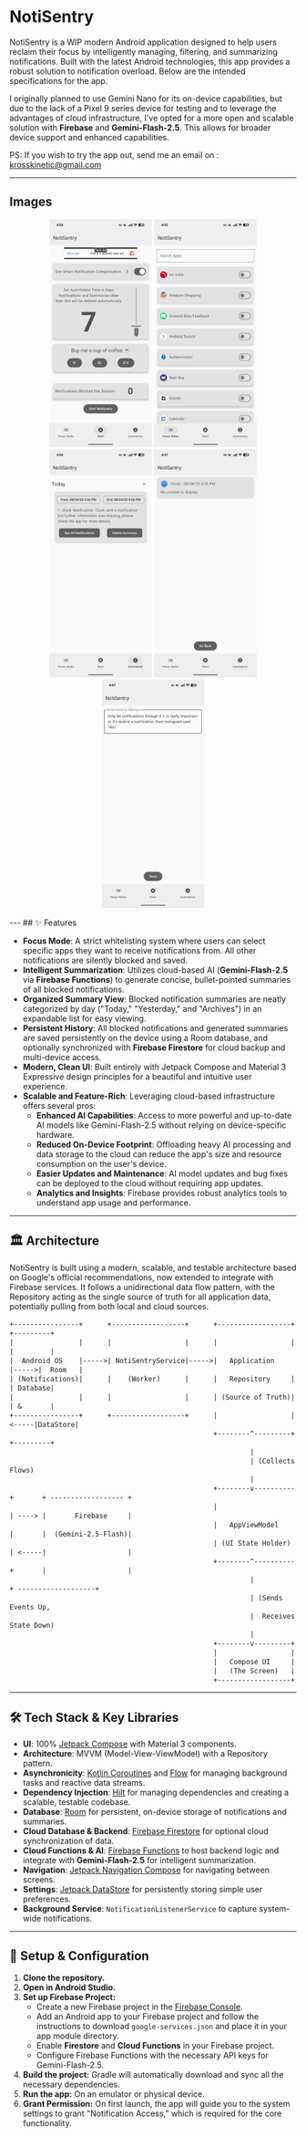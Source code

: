 # NotiSentry

NotiSentry is a WIP modern Android application designed to help users reclaim their focus by intelligently managing, filtering, and summarizing notifications. Built with the latest Android technologies, this app provides a robust solution to notification overload. Below are the intended specifications for the app.

I originally planned to use Gemini Nano for its on-device capabilities, but due to the lack of a Pixel 9 series device for testing and to leverage the advantages of cloud infrastructure, I've opted for a more open and scalable solution with **Firebase** and **Gemini-Flash-2.5**. This allows for broader device support and enhanced capabilities.

PS: If you wish to try the app out, send me an email on : krosskinetic@gmail.com

---
## Images

<p align="center">
    <img src="unnamed.webp" width="180">
    <img src="unnamed(1).webp" width="180">
    <img src="unnamed(2).webp" width="180">
    <img src="unnamed(3).webp" width="180">
    <img src="unnamed(4).webp" width="180">
  </p>
---
## ✨ Features

* **Focus Mode**: A strict whitelisting system where users can select specific apps they want to receive notifications from. All other notifications are silently blocked and saved.
* **Intelligent Summarization**: Utilizes cloud-based AI (**Gemini-Flash-2.5** via **Firebase Functions**) to generate concise, bullet-pointed summaries of all blocked notifications.
* **Organized Summary View**: Blocked notification summaries are neatly categorized by day ("Today," "Yesterday," and "Archives") in an expandable list for easy viewing.
* **Persistent History**: All blocked notifications and generated summaries are saved persistently on the device using a Room database, and optionally synchronized with **Firebase Firestore** for cloud backup and multi-device access.
* **Modern, Clean UI**: Built entirely with Jetpack Compose and Material 3 Expressive design principles for a beautiful and intuitive user experience.
* **Scalable and Feature-Rich**: Leveraging cloud-based infrastructure offers several pros:
    * **Enhanced AI Capabilities**: Access to more powerful and up-to-date AI models like Gemini-Flash-2.5 without relying on device-specific hardware.
    * **Reduced On-Device Footprint**: Offloading heavy AI processing and data storage to the cloud can reduce the app's size and resource consumption on the user's device.
    * **Easier Updates and Maintenance**: AI model updates and bug fixes can be deployed to the cloud without requiring app updates.
    * **Analytics and Insights**: Firebase provides robust analytics tools to understand app usage and performance.

---
## 🏛️ Architecture

NotiSentry is built using a modern, scalable, and testable architecture based on Google's official recommendations, now extended to integrate with Firebase services. It follows a unidirectional data flow pattern, with the Repository acting as the single source of truth for all application data, potentially pulling from both local and cloud sources.
```
+----------------+      +------------------+      +------------------+      +---------+
|                |      |                  |      |                  |      |         |
|  Android OS    |----->| NotiSentryService|----->|   Application    |----->|  Room   |
| (Notifications)|      |    (Worker)      |      |   Repository     |      | Database|
|                |      |                  |      | (Source of Truth)|      | &       |
+----------------+      +------------------+      |                  |<-----|DataStore|
                                                  +--------^---------+      +---------+
                                                           |
                                                           | (Collects Flows)
                                                           |
                                                  +--------v----------+       + ------------------ +
                                                  |                   | ----> |       Firebase     |
                                                  |   AppViewModel    |       |  (Gemini-2.5-Flash)|
                                                  | (UI State Holder) | <-----|                    |
                                                  +--------^----------+       |                    |
                                                           |                  + -------------------+
                                                           | (Sends Events Up,
                                                           |  Receives State Down)
                                                           |
                                                  +--------v---------+
                                                  |                  |
                                                  |   Compose UI     |
                                                  |   (The Screen)   |
                                                  +------------------+

```
---
## 🛠️ Tech Stack & Key Libraries

* **UI**: 100% [Jetpack Compose](https://developer.android.com/jetpack/compose) with Material 3 components.
* **Architecture**: MVVM (Model-View-ViewModel) with a Repository pattern.
* **Asynchronicity**: [Kotlin Coroutines](https://kotlinlang.org/docs/coroutines-overview.html) and [Flow](https://kotlinlang.org/docs/flow.html) for managing background tasks and reactive data streams.
* **Dependency Injection**: [Hilt](https://dagger.dev/hilt/) for managing dependencies and creating a scalable, testable codebase.
* **Database**: [Room](https://developer.android.com/jetpack/androidx/releases/room) for persistent, on-device storage of notifications and summaries.
* **Cloud Database & Backend**: [Firebase Firestore](https://firebase.google.com/docs/firestore) for optional cloud synchronization of data.
* **Cloud Functions & AI**: [Firebase Functions](https://firebase.google.com/docs/functions) to host backend logic and integrate with **Gemini-Flash-2.5** for intelligent summarization.
* **Navigation**: [Jetpack Navigation Compose](https://developer.android.com/jetpack/compose/navigation) for navigating between screens.
* **Settings**: [Jetpack DataStore](https://developer.android.com/jetpack/androidx/releases/datastore) for persistently storing simple user preferences.
* **Background Service**: `NotificationListenerService` to capture system-wide notifications.

---
## 🚀 Setup & Configuration

1.  **Clone the repository.**
2.  **Open in Android Studio.**
3.  **Set up Firebase Project:**
    * Create a new Firebase project in the [Firebase Console](https://console.firebase.google.com/).
    * Add an Android app to your Firebase project and follow the instructions to download `google-services.json` and place it in your app module directory.
    * Enable **Firestore** and **Cloud Functions** in your Firebase project.
    * Configure Firebase Functions with the necessary API keys for Gemini-Flash-2.5.
4.  **Build the project:** Gradle will automatically download and sync all the necessary dependencies.
5.  **Run the app:** On an emulator or physical device.
6.  **Grant Permission:** On first launch, the app will guide you to the system settings to grant "Notification Access," which is required for the core functionality.
